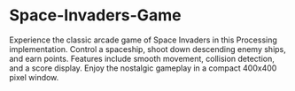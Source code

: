 # Space-Invaders-Game
Experience the classic arcade game of Space Invaders in this Processing implementation. Control a spaceship, shoot down descending enemy ships, and earn points. Features include smooth movement, collision detection, and a score display. Enjoy the nostalgic gameplay in a compact 400x400 pixel window.
